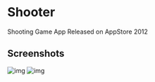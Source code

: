# Shooter
Shooting Game App Released on AppStore 2012

## Screenshots
![img](https://i.gyazo.com/561cc3cb24cfd495c545c428d19be2f5.png)
![img](https://i.gyazo.com/0321078bcc4f90e8440c320b418c4147.png)
